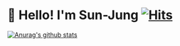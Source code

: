 # 🍮 Hello! I'm Sun-Jung [![Hits](https://hits.seeyoufarm.com/api/count/incr/badge.svg?url=https%3A%2F%2Fgithub.com%2Fsunmon&count_bg=%23555555&title_bg=%23555555&icon=&icon_color=%23E7E7E7&title=hits&edge_flat=false)](https://hits.seeyoufarm.com)

[![Anurag's github stats](https://github-readme-stats.vercel.app/api?username=sunmon&hide=stars,contribs&count_private=true&show_icons=true&theme=vue-dark)](https://github.com/anuraghazra/github-readme-stats)
